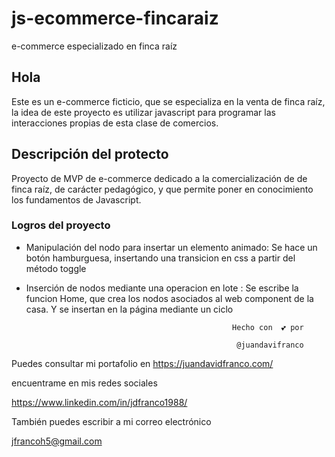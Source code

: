 # js-ecommerce-fincaraiz
e-commerce especializado en finca raíz

## Hola
Este es un e-commerce ficticio, que se especializa en la venta de finca raíz, la idea de este proyecto es utilizar javascript 
para programar las interacciones propias de esta clase de comercios. 

                                                     

## Descripción del protecto  
Proyecto de MVP de e-commerce dedicado a la comercialización de de finca raíz, de carácter pedagógico, y que permite poner en conocimiento 
los fundamentos de Javascript. 

### Logros del proyecto 

- Manipulación del nodo para insertar un elemento animado: Se hace un botón hamburguesa, insertando una transicion en css a partir del método toggle 
- Inserción de nodos mediante una operacion en lote : Se escribe la funcion Home, que crea los nodos asociados al web component de la casa. Y se insertan en la página mediante un ciclo


                                                    Hecho con  💕 por 
                                                     
                                                     @juandavifranco

Puedes consultar mi portafolio en https://juandavidfranco.com/

encuentrame en mis redes sociales 

https://www.linkedin.com/in/jdfranco1988/

También puedes escribir a mi correo electrónico

jfrancoh5@gmail.com

